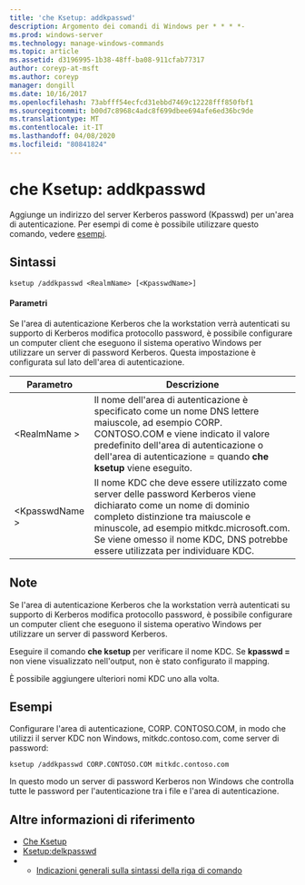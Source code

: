 ```yaml
---
title: 'che Ksetup: addkpasswd'
description: Argomento dei comandi di Windows per * * * *-
ms.prod: windows-server
ms.technology: manage-windows-commands
ms.topic: article
ms.assetid: d3196995-1b38-48ff-ba08-911cfab77317
author: coreyp-at-msft
ms.author: coreyp
manager: dongill
ms.date: 10/16/2017
ms.openlocfilehash: 73abfff54ecfcd31ebbd7469c12228fff850fbf1
ms.sourcegitcommit: b00d7c8968c4adc8f699dbee694afe6ed36bc9de
ms.translationtype: MT
ms.contentlocale: it-IT
ms.lasthandoff: 04/08/2020
ms.locfileid: "80841824"
---
```

# <a name="ksetupaddkpasswd"></a>che Ksetup: addkpasswd



Aggiunge un indirizzo del server Kerberos password (Kpasswd) per un'area di autenticazione. Per esempi di come è possibile utilizzare questo comando, vedere [esempi](#BKMK_Examples).

## <a name="syntax"></a>Sintassi

```
ksetup /addkpasswd <RealmName> [<KpasswdName>]
```

#### <a name="parameters"></a>Parametri

Se l'area di autenticazione Kerberos che la workstation verrà autenticati su supporto di Kerberos modifica protocollo password, è possibile configurare un computer client che eseguono il sistema operativo Windows per utilizzare un server di password Kerberos. Questa impostazione è configurata sul lato dell'area di autenticazione.

|Parametro|Descrizione|
|---------|-----------|
|\<RealmName >|Il nome dell'area di autenticazione è specificato come un nome DNS lettere maiuscole, ad esempio CORP. CONTOSO.COM e viene indicato il valore predefinito dell'area di autenticazione o dell'area di autenticazione = quando **che ksetup** viene eseguito.|
|\<KpasswdName >|Il nome KDC che deve essere utilizzato come server delle password Kerberos viene dichiarato come un nome di dominio completo distinzione tra maiuscole e minuscole, ad esempio mitkdc.microsoft.com. Se viene omesso il nome KDC, DNS potrebbe essere utilizzata per individuare KDC.|

## <a name="remarks"></a>Note

Se l'area di autenticazione Kerberos che la workstation verrà autenticati su supporto di Kerberos modifica protocollo password, è possibile configurare un computer client che eseguono il sistema operativo Windows per utilizzare un server di password Kerberos.

Eseguire il comando **che ksetup** per verificare il nome KDC. Se **kpasswd =** non viene visualizzato nell'output, non è stato configurato il mapping.

È possibile aggiungere ulteriori nomi KDC uno alla volta.

## <a name="examples"></a><a name=BKMK_Examples></a>Esempi

Configurare l'area di autenticazione, CORP. CONTOSO.COM, in modo che utilizzi il server KDC non Windows, mitkdc.contoso.com, come server di password:
```
ksetup /addkpasswd CORP.CONTOSO.COM mitkdc.contoso.com
```
In questo modo un server di password Kerberos non Windows che controlla tutte le password per l'autenticazione tra i file e l'area di autenticazione.

## <a name="additional-references"></a>Altre informazioni di riferimento

-   [Che Ksetup](ksetup.md)
-   [Ksetup:delkpasswd](ksetup-delkpasswd.md)
-   - [Indicazioni generali sulla sintassi della riga di comando](command-line-syntax-key.md)